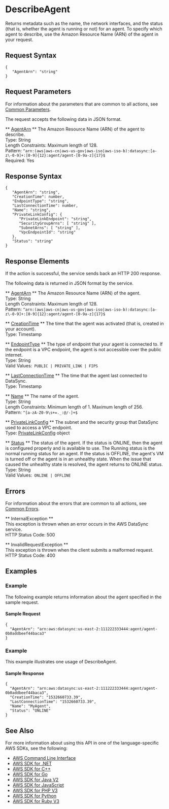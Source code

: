 # DescribeAgent<a name="API_DescribeAgent"></a>

Returns metadata such as the name, the network interfaces, and the status \(that is, whether the agent is running or not\) for an agent\. To specify which agent to describe, use the Amazon Resource Name \(ARN\) of the agent in your request\. 

## Request Syntax<a name="API_DescribeAgent_RequestSyntax"></a>

```
{
   "AgentArn": "string"
}
```

## Request Parameters<a name="API_DescribeAgent_RequestParameters"></a>

For information about the parameters that are common to all actions, see [Common Parameters](CommonParameters.md)\.

The request accepts the following data in JSON format\.

 ** [AgentArn](#API_DescribeAgent_RequestSyntax) **   <a name="DataSync-DescribeAgent-request-AgentArn"></a>
The Amazon Resource Name \(ARN\) of the agent to describe\.  
Type: String  
Length Constraints: Maximum length of 128\.  
Pattern: `^arn:(aws|aws-cn|aws-us-gov|aws-iso|aws-iso-b):datasync:[a-z\-0-9]+:[0-9]{12}:agent/agent-[0-9a-z]{17}$`   
Required: Yes

## Response Syntax<a name="API_DescribeAgent_ResponseSyntax"></a>

```
{
   "AgentArn": "string",
   "CreationTime": number,
   "EndpointType": "string",
   "LastConnectionTime": number,
   "Name": "string",
   "PrivateLinkConfig": { 
      "PrivateLinkEndpoint": "string",
      "SecurityGroupArns": [ "string" ],
      "SubnetArns": [ "string" ],
      "VpcEndpointId": "string"
   },
   "Status": "string"
}
```

## Response Elements<a name="API_DescribeAgent_ResponseElements"></a>

If the action is successful, the service sends back an HTTP 200 response\.

The following data is returned in JSON format by the service\.

 ** [AgentArn](#API_DescribeAgent_ResponseSyntax) **   <a name="DataSync-DescribeAgent-response-AgentArn"></a>
The Amazon Resource Name \(ARN\) of the agent\.  
Type: String  
Length Constraints: Maximum length of 128\.  
Pattern: `^arn:(aws|aws-cn|aws-us-gov|aws-iso|aws-iso-b):datasync:[a-z\-0-9]+:[0-9]{12}:agent/agent-[0-9a-z]{17}$` 

 ** [CreationTime](#API_DescribeAgent_ResponseSyntax) **   <a name="DataSync-DescribeAgent-response-CreationTime"></a>
The time that the agent was activated \(that is, created in your account\)\.  
Type: Timestamp

 ** [EndpointType](#API_DescribeAgent_ResponseSyntax) **   <a name="DataSync-DescribeAgent-response-EndpointType"></a>
The type of endpoint that your agent is connected to\. If the endpoint is a VPC endpoint, the agent is not accessible over the public internet\.   
Type: String  
Valid Values:` PUBLIC | PRIVATE_LINK | FIPS` 

 ** [LastConnectionTime](#API_DescribeAgent_ResponseSyntax) **   <a name="DataSync-DescribeAgent-response-LastConnectionTime"></a>
The time that the agent last connected to DataSync\.  
Type: Timestamp

 ** [Name](#API_DescribeAgent_ResponseSyntax) **   <a name="DataSync-DescribeAgent-response-Name"></a>
The name of the agent\.  
Type: String  
Length Constraints: Minimum length of 1\. Maximum length of 256\.  
Pattern: `^[a-zA-Z0-9\s+=._:@/-]+$` 

 ** [PrivateLinkConfig](#API_DescribeAgent_ResponseSyntax) **   <a name="DataSync-DescribeAgent-response-PrivateLinkConfig"></a>
The subnet and the security group that DataSync used to access a VPC endpoint\.  
Type: [PrivateLinkConfig](API_PrivateLinkConfig.md) object

 ** [Status](#API_DescribeAgent_ResponseSyntax) **   <a name="DataSync-DescribeAgent-response-Status"></a>
The status of the agent\. If the status is ONLINE, then the agent is configured properly and is available to use\. The Running status is the normal running status for an agent\. If the status is OFFLINE, the agent's VM is turned off or the agent is in an unhealthy state\. When the issue that caused the unhealthy state is resolved, the agent returns to ONLINE status\.  
Type: String  
Valid Values:` ONLINE | OFFLINE` 

## Errors<a name="API_DescribeAgent_Errors"></a>

For information about the errors that are common to all actions, see [Common Errors](CommonErrors.md)\.

 ** InternalException **   
This exception is thrown when an error occurs in the AWS DataSync service\.  
HTTP Status Code: 500

 ** InvalidRequestException **   
This exception is thrown when the client submits a malformed request\.  
HTTP Status Code: 400

## Examples<a name="API_DescribeAgent_Examples"></a>

### Example<a name="API_DescribeAgent_Example_1"></a>

The following example returns information about the agent specified in the sample request\.

#### Sample Request<a name="API_DescribeAgent_Example_1_Request"></a>

```
{
  "AgentArn": "arn:aws:datasync:us-east-2:111222333444:agent/agent-0b0addbeef44baca3"
}
```

### Example<a name="API_DescribeAgent_Example_2"></a>

This example illustrates one usage of DescribeAgent\.

#### Sample Response<a name="API_DescribeAgent_Example_2_Response"></a>

```
{
  "AgentArn": "arn:aws:datasync:us-east-2:111222333444:agent/agent-0b0addbeef44baca3",
  "CreationTime": "1532660733.39",
  "LastConnectionTime": "1532660733.39",
  "Name": "MyAgent",
  "Status": "ONLINE"
}
```

## See Also<a name="API_DescribeAgent_SeeAlso"></a>

For more information about using this API in one of the language\-specific AWS SDKs, see the following:
+  [AWS Command Line Interface](https://docs.aws.amazon.com/goto/aws-cli/datasync-2018-11-09/DescribeAgent) 
+  [AWS SDK for \.NET](https://docs.aws.amazon.com/goto/DotNetSDKV3/datasync-2018-11-09/DescribeAgent) 
+  [AWS SDK for C\+\+](https://docs.aws.amazon.com/goto/SdkForCpp/datasync-2018-11-09/DescribeAgent) 
+  [AWS SDK for Go](https://docs.aws.amazon.com/goto/SdkForGoV1/datasync-2018-11-09/DescribeAgent) 
+  [AWS SDK for Java V2](https://docs.aws.amazon.com/goto/SdkForJavaV2/datasync-2018-11-09/DescribeAgent) 
+  [AWS SDK for JavaScript](https://docs.aws.amazon.com/goto/AWSJavaScriptSDK/datasync-2018-11-09/DescribeAgent) 
+  [AWS SDK for PHP V3](https://docs.aws.amazon.com/goto/SdkForPHPV3/datasync-2018-11-09/DescribeAgent) 
+  [AWS SDK for Python](https://docs.aws.amazon.com/goto/boto3/datasync-2018-11-09/DescribeAgent) 
+  [AWS SDK for Ruby V3](https://docs.aws.amazon.com/goto/SdkForRubyV3/datasync-2018-11-09/DescribeAgent) 